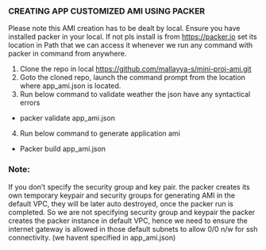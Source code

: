 ### CREATING APP CUSTOMIZED AMI USING PACKER

Please note this AMI creation has to be dealt by local. 
Ensure you have installed packer in your local. If not pls install is from https://packer.io set its location in Path that we can access it whenever we run any command with packer in command from anywhere.
1.	Clone the repo in local https://github.com/mallayya-s/mini-proj-ami.git 
2.	Goto the cloned repo, launch the command prompt from the location where app_ami.json is located.
3.	Run below command to validate weather the json have any syntactical errors
* packer validate app_ami.json

4.	Run below command to generate application ami
* Packer build app_ami.json 


### Note: 
If you don’t specify the security group and key pair. the packer creates its own temporary keypair and security groups for generating AMI in the default VPC, they will be later auto destroyed, once the packer run is completed. So we are not specifying security group and keypair the packer creates the packer instance in default VPC, hence we need to ensure the internet gateway is allowed in those default subnets to allow 0/0 n/w for ssh connectivity. (we havent specified in app_ami.json)
